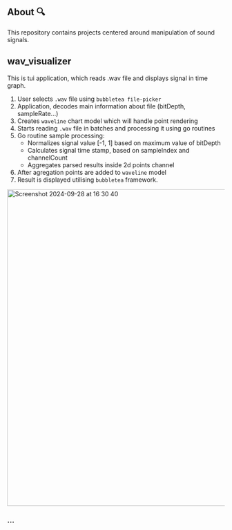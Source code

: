 ## About 🔍
This repository contains projects centered around manipulation of sound signals.

## wav_visualizer
This is tui application, which reads .wav file and displays signal in time graph.

1. User selects `.wav` file using `bubbletea file-picker`
2. Application, decodes main information about file (bitDepth, sampleRate...)
3. Creates `waveline` chart model which will handle point rendering
4. Starts reading `.wav` file in batches and processing it using go routines
5. Go routine sample processing:
   - Normalizes signal value [-1, 1] based on maximum value of bitDepth
   - Calculates signal time stamp, based on sampleIndex and channelCount
   - Aggregates parsed results inside 2d points channel
6. After agregation points are added to `waveline` model
7. Result is displayed utilising `bubbletea` framework.
<img width="733" alt="Screenshot 2024-09-28 at 16 30 40" src="https://github.com/user-attachments/assets/cdaad0da-4791-4728-9fc8-3f61eef3c207">

### ...
